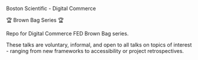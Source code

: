 Boston Scientific - Digital Commerce

🏆 Brown Bag Series 🏆

Repo for Digital Commerce FED Brown Bag series.

These talks are voluntary, informal, and open to all talks on topics of interest - ranging from new frameworks to accessibility or project retrospectives.
